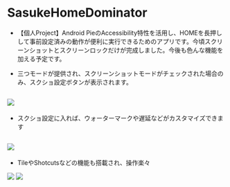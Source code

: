 # SasukeHomeDominator

- 【個人Project】Android PieのAccessibility特性を活用し、HOMEを長押しして事前設定済みの動作が便利に実行できるためのアプリです。今頃スクリーンショットとスクリーンロックだけが完成しました。今後も色んな機能を加える予定です。


- 三つモードが提供され、スクリーンショットモードがチェックされた場合のみ、スクショ設定ボタンが表示されます。

![](https://i.ibb.co/4mCx0Z0/Screenshot-20190910-145245.jpg)
---
- スクショ設定に入れば、ウォーターマークや遅延などがカスタマイズできます

![](https://i.ibb.co/Z2xpJJ4/Screenshot-20190910-145216.jpg)
---
- TileやShotcutsなどの機能も搭載され、操作楽々

![](https://i.ibb.co/x3ByLsm/Screenshot-20190910-145152.jpg)  ![](https://i.ibb.co/QDFLVJ5/Screenshot-20190910-145349.jpg)
